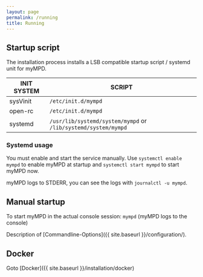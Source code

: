 ```yaml
---
layout: page
permalink: /running
title: Running
---
```


## Startup script
The installation process installs a LSB compatible startup script / systemd unit for myMPD.

| INIT SYSTEM | SCRIPT |
| ----------- | ------ |
| sysVinit | `/etc/init.d/mympd` |
| open-rc | `/etc/init.d/mympd` |
| systemd | `/usr/lib/systemd/system/mympd` or `/lib/systemd/system/mympd` |

### Systemd usage

You must enable and start the service manually. Use `systemctl enable mympd` to enable myMPD at startup and `systemctl start mympd` to start myMPD now.

myMPD logs to STDERR, you can see the logs with `journalctl -u mympd`.

## Manual startup

To start myMPD in the actual console session: `mympd` (myMPD logs to the console)

Description of [Commandline-Options]({{ site.baseurl }}/configuration/).

## Docker

Goto [Docker]({{ site.baseurl }}/installation/docker)
